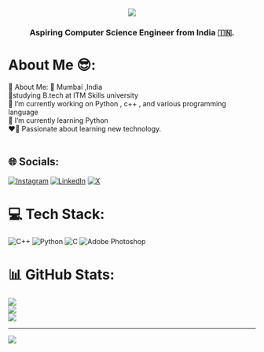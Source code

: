 <h1 align="center"><img src="https://readme-typing-svg.herokuapp.com/?font=Righteous&size=35&center=true&vCenter=true&width=500&height=70&duration=3300&lines=Namaste!🙏+;+I'm+Tanish+singh!👋;" /></h1>
<h3 align="center">Aspiring Computer Science Engineer from India 🇮🇳.</h3>
<h1 align="center"></h1>


<div align="left">

# About Me 😎:
💫 About Me:
📍 Mumbai ,India<br>📖studying B.tech at ITM Skills university<br>🔭 I’m currently working on Python ,  c++ , and various programming language<br>🌱 I’m currently learning Python<br>❤️‍🔥 Passionate about learning new technology.<br><br>

## 🌐 Socials:
[![Instagram](https://img.shields.io/badge/Instagram-%23E4405F.svg?logo=Instagram&logoColor=white)](https://instagram.com/_tanish.snghh_) [![LinkedIn](https://img.shields.io/badge/LinkedIn-%230077B5.svg?logo=linkedin&logoColor=white)](https://linkedin.com/in/tanish-singh-279005215) [![X](https://img.shields.io/badge/X-black.svg?logo=X&logoColor=white)](https://x.com/TanishSinghRaj5) 


# 💻 Tech Stack:
![C++](https://img.shields.io/badge/c++-%2300599C.svg?style=for-the-badge&logo=c%2B%2B&logoColor=white) ![Python](https://img.shields.io/badge/python-3670A0?style=for-the-badge&logo=python&logoColor=ffdd54) ![C](https://img.shields.io/badge/c-%2300599C.svg?style=for-the-badge&logo=c&logoColor=white) ![Adobe Photoshop](https://img.shields.io/badge/adobe%20photoshop-%2331A8FF.svg?style=for-the-badge&logo=adobe%20photoshop&logoColor=white)
# 📊 GitHub Stats:
![](https://github-readme-stats.vercel.app/api?username=Tanishsnghhh&theme=graywhite&hide_border=false&include_all_commits=false&count_private=false)<br/>
![](https://github-readme-streak-stats.herokuapp.com/?user=Tanishsnghhh&theme=graywhite&hide_border=false)<br/>
![](https://github-readme-stats.vercel.app/api/top-langs/?username=Tanishsnghhh&theme=graywhite&hide_border=false&include_all_commits=false&count_private=false&layout=compact)

---
[![](https://visitcount.itsvg.in/api?id=Tanishsnghhh&icon=1&color=0)](https://visitcount.itsvg.in)


<!-- Proudly created with GPRM ( https://gprm.itsvg.in ) -->
